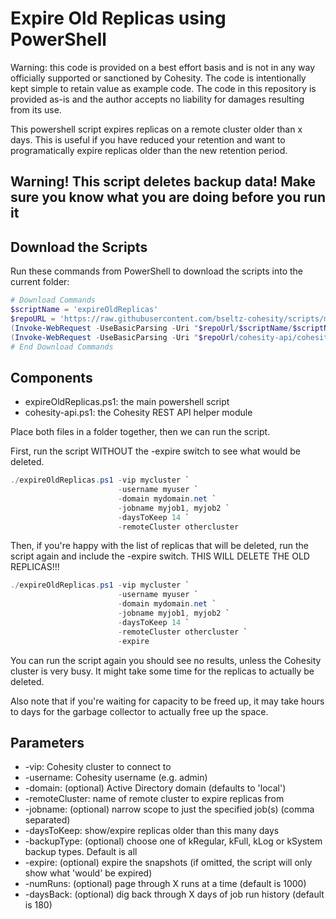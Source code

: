 # Expire Old Replicas using PowerShell

Warning: this code is provided on a best effort basis and is not in any way officially supported or sanctioned by Cohesity. The code is intentionally kept simple to retain value as example code. The code in this repository is provided as-is and the author accepts no liability for damages resulting from its use.

This powershell script expires replicas on a remote cluster older than x days. This is useful if you have reduced your retention and want to programatically expire replicas older than the new retention period.

## Warning! This script deletes backup data! Make sure you know what you are doing before you run it

## Download the Scripts

Run these commands from PowerShell to download the scripts into the current folder:

```powershell
# Download Commands
$scriptName = 'expireOldReplicas'
$repoURL = 'https://raw.githubusercontent.com/bseltz-cohesity/scripts/master/powershell'
(Invoke-WebRequest -UseBasicParsing -Uri "$repoUrl/$scriptName/$scriptName.ps1").content | Out-File "$scriptName.ps1"; (Get-Content "$scriptName.ps1") | Set-Content "$scriptName.ps1"
(Invoke-WebRequest -UseBasicParsing -Uri "$repoUrl/cohesity-api/cohesity-api.ps1").content | Out-File cohesity-api.ps1; (Get-Content cohesity-api.ps1) | Set-Content cohesity-api.ps1
# End Download Commands
```

## Components

* expireOldReplicas.ps1: the main powershell script
* cohesity-api.ps1: the Cohesity REST API helper module

Place both files in a folder together, then we can run the script.

First, run the script WITHOUT the -expire switch to see what would be deleted.

```powershell
./expireOldReplicas.ps1 -vip mycluster `
                        -username myuser `
                        -domain mydomain.net `
                        -jobname myjob1, myjob2 `
                        -daysToKeep 14 `
                        -remoteCluster othercluster
```

Then, if you're happy with the list of replicas that will be deleted, run the script again and include the -expire switch. THIS WILL DELETE THE OLD REPLICAS!!!

```powershell
./expireOldReplicas.ps1 -vip mycluster `
                        -username myuser `
                        -domain mydomain.net `
                        -jobname myjob1, myjob2 `
                        -daysToKeep 14 `
                        -remoteCluster othercluster `
                        -expire
```

You can run the script again you should see no results, unless the Cohesity cluster is very busy. It might take some time for the replicas to actually be deleted.

Also note that if you're waiting for capacity to be freed up, it may take hours to days for the garbage collector to actually free up the space.

## Parameters

* -vip: Cohesity cluster to connect to
* -username: Cohesity username (e.g. admin)
* -domain: (optional) Active Directory domain (defaults to 'local')
* -remoteCluster: name of remote cluster to expire replicas from
* -jobname: (optional) narrow scope to just the specified job(s) (comma separated)
* -daysToKeep: show/expire replicas older than this many days
* -backupType: (optional) choose one of kRegular, kFull, kLog or kSystem backup types. Default is all
* -expire: (optional) expire the snapshots (if omitted, the script will only show what 'would' be expired)
* -numRuns: (optional) page through X runs at a time (default is 1000)
* -daysBack: (optional) dig back through X days of job run history (default is 180)
